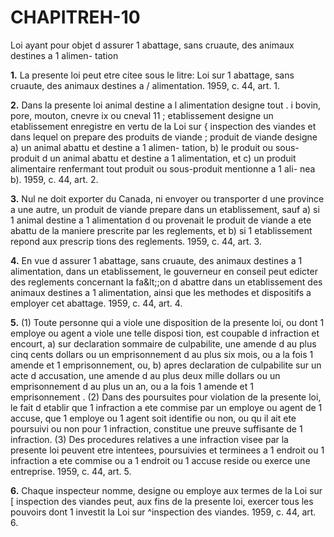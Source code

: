 
# CHAPITREH-10
Loi ayant pour objet d assurer 1 abattage, sans
cruaute, des animaux destines a 1 alimen-
tation

**1.** La presente loi peut etre citee sous le
litre: Loi sur 1 abattage, sans cruaute, des
animaux destines a / alimentation. 1959, c. 44,
art. 1.

**2.** Dans la presente loi
animal destine a l alimentation designe
tout . i bovin, pore, mouton, cnevre ix ou cneval 11 ;
etablissement designe un etablissement
enregistre en vertu de la Loi sur { inspection
des viandes et dans lequel on prepare des
produits de viande ;
produit de viande designe
a) un animal abattu et destine a 1 alimen-
tation,
b) le produit ou sous-produit d un animal
abattu et destine a 1 alimentation, et
c) un produit alimentaire renfermant tout
produit ou sous-produit mentionne a 1 ali-
nea b). 1959, c. 44, art. 2.

**3.** Nul ne doit exporter du Canada, ni
envoyer ou transporter d une province a une
autre, un produit de viande prepare dans un
etablissement, sauf
a) si 1 animal destine a 1 alimentation d ou
provenait le produit de viande a ete abattu
de la maniere prescrite par les reglements,
et
b) si 1 etablissement repond aux prescrip
tions des reglements. 1959, c. 44, art. 3.

**4.** En vue d assurer 1 abattage, sans cruaute,
des animaux destines a 1 alimentation, dans
un etablissement, le gouverneur en conseil
peut edicter des reglements concernant la
fa&amp;lt;;on d abattre dans un etablissement des
animaux destines a 1 alimentation, ainsi que
les methodes et dispositifs a employer
cet abattage. 1959, c. 44, art. 4.

**5.** (1) Toute personne qui a viole une
disposition de la presente loi, ou dont
1 employe ou agent a viole une telle disposi
tion, est coupable d infraction et encourt,
a) sur declaration sommaire de culpabilite,
une amende d au plus cinq cents dollars ou
un emprisonnement d au plus six mois, ou
a la fois 1 amende et 1 emprisonnement, ou,
b) apres declaration de culpabilite sur un
acte d accusation, une amende d au plus
deux mille dollars ou un emprisonnement
d au plus un an, ou a la fois 1 amende et
1 emprisonnement .
(2) Dans des poursuites pour violation de
la presente loi, le fait d etablir que 1 infraction
a ete commise par un employe ou agent de
1 accuse, que 1 employe ou 1 agent soit identifie
ou non, ou qu il ait ete poursuivi ou non pour
1 infraction, constitue une preuve suffisante
de 1 infraction.
(3) Des procedures relatives a une infraction
visee par la presente loi peuvent etre intentees,
poursuivies et terminees a 1 endroit ou
1 infraction a ete commise ou a 1 endroit ou
1 accuse reside ou exerce une entreprise. 1959,
c. 44, art. 5.

**6.** Chaque inspecteur nomme, designe ou
employe aux termes de la Loi sur [ inspection
des viandes peut, aux fins de la presente loi,
exercer tous les pouvoirs dont 1 investit la Loi
sur ^inspection des viandes. 1959, c. 44, art. 6.
